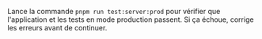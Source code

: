 Lance la commande `pnpm run test:server:prod` pour vérifier que l'application et les tests en mode production passent.
Si ça échoue, corrige les erreurs avant de continuer.
